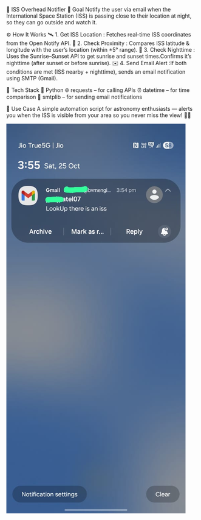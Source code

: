 🚀 ISS Overhead Notifier
🎯 Goal
Notify the user via email when the International Space Station (ISS) is passing close to their location at night, so they can go outside and watch it.

⚙️ How It Works
🛰️ 1. Get ISS Location : Fetches real-time ISS coordinates from the Open Notify API.
📍 2. Check Proximity : Compares ISS latitude & longitude with the user’s location (within ±5° range).
🌙 3. Check Nighttime : Uses the Sunrise–Sunset API to get sunrise and sunset times.Confirms it’s nighttime (after sunset or before sunrise).
✉️ 4. Send Email Alert :If both conditions are met (ISS nearby + nighttime), sends an email notification using SMTP (Gmail).

🧠 Tech Stack
🐍 Python
🌐 requests – for calling APIs
⏰ datetime – for time comparison
📧 smtplib – for sending email notifications

🌌 Use Case
A simple automation script for astronomy enthusiasts — alerts you when the ISS is visible from your area so you never miss the view! 👀✨

![alt text](iss.jpg)